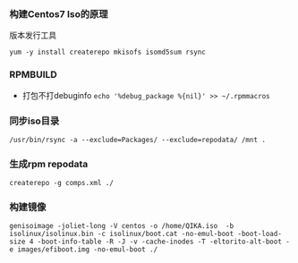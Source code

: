 ### 构建Centos7 Iso的原理

版本发行工具

```shell
yum -y install createrepo mkisofs isomd5sum rsync
```

### RPMBUILD

-   打包不打debuginfo   `echo '%debug_package %{nil}' >> ~/.rpmmacros`

### 同步iso目录

```shell
/usr/bin/rsync -a --exclude=Packages/ --exclude=repodata/ /mnt .
```

### 生成rpm repodata

```shell
createrepo -g comps.xml ./
```

### 构建镜像

```shell
genisoimage -joliet-long -V centos -o /home/QIKA.iso  -b isolinux/isolinux.bin -c isolinux/boot.cat -no-emul-boot -boot-load-size 4 -boot-info-table -R -J -v -cache-inodes -T -eltorito-alt-boot -e images/efiboot.img -no-emul-boot ./
```